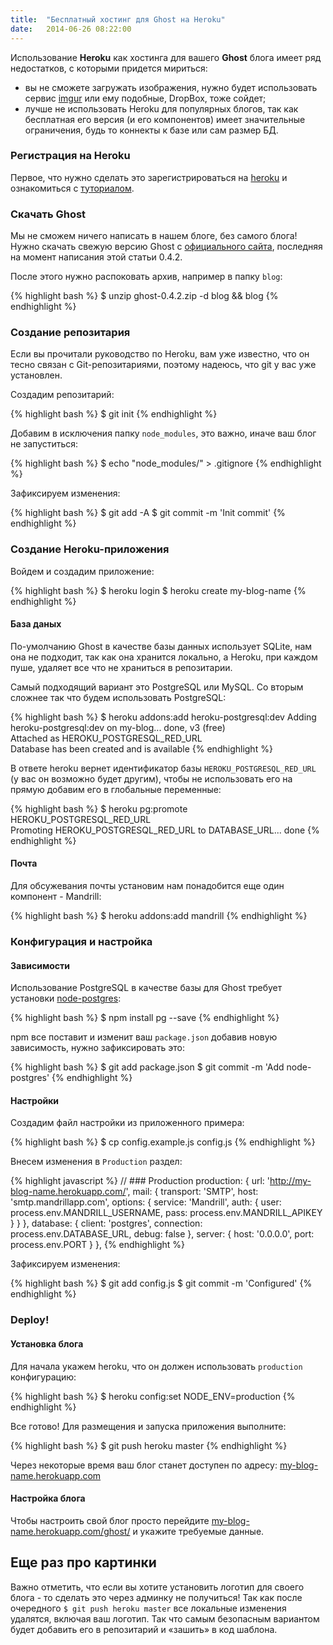 ```yaml
---
title:  "Бесплатный хостинг для Ghost на Heroku"
date:   2014-06-26 08:22:00
---
```


Использование **Heroku** как хостинга для вашего **Ghost** блога имеет ряд недостатков, с которыми придется мириться:

- вы не сможете загружать изображения, нужно будет использовать сервис [imgur](http://imgur.com/) или ему подобные, DropBox, тоже сойдет;
- лучше не использовать Heroku для популярных блогов, так как бесплатная его версия (и его компонентов) имеет значительные ограничения, будь то коннекты к базе или сам размер БД.

### Регистрация на Heroku

Первое, что нужно сделать это зарегистрироваться на [heroku](https://heroku.com/) и ознакомиться с [туториалом](https://devcenter.heroku.com/articles/quickstart).


### Скачать Ghost

Мы не сможем ничего написать в нашем блоге, без самого блога! Нужно скачать свежую версию Ghost с [официального сайта](https://ghost.org/download/), последняя на момент написания этой статьи 0.4.2.

После этого нужно распоковать архив, например в папку `blog`:

{% highlight bash %}
$ unzip ghost-0.4.2.zip -d blog && blog
{% endhighlight %}

### Создание репозитария

Если вы прочитали руководство по Heroku, вам уже известно, что он тесно связан с Git-репозитариями, поэтому надеюсь, что git у вас уже установлен.

Создадим репозитарий:

{% highlight bash %}
$ git init
{% endhighlight %}

Добавим в исключения папку `node_modules`, это важно, иначе ваш блог не запуститься:

{% highlight bash %}
$ echo "node_modules/" > .gitignore
{% endhighlight %}

Зафиксируем изменения:

{% highlight bash %}
$ git add -A
$ git commit -m 'Init commit'
{% endhighlight %}


### Создание Heroku-приложения

Войдем и создадим приложение:

{% highlight bash %}
$ heroku login
$ heroku create my-blog-name
{% endhighlight %}

#### База даных

По-умолчанию Ghost в качестве базы данных использует SQLite, нам она не подходит, так как она хранится локально, а Heroku, при каждом пуше, удаляет все что не храниться в репозитарии.

Самый подходящий вариант это PostgreSQL или MySQL. Со вторым сложнее так что будем использовать PostgreSQL:

{% highlight bash %}
$ heroku addons:add heroku-postgresql:dev
Adding heroku-postgresql:dev on my-blog... done, v3 (free)  
Attached as HEROKU_POSTGRESQL_RED_URL  
Database has been created and is available
{% endhighlight %}

В ответе heroku вернет идентификатор базы `HEROKU_POSTGRESQL_RED_URL` (у вас он возможно будет другим), чтобы не использовать его на прямую добавим его в глобальные переменные:

{% highlight bash %}
$ heroku pg:promote HEROKU_POSTGRESQL_RED_URL  
Promoting HEROKU_POSTGRESQL_RED_URL to DATABASE_URL... done
{% endhighlight %}

#### Почта

Для обсужевания почты установим нам понадобится еще один компонент - Mandrill:

{% highlight bash %}
$ heroku addons:add mandrill
{% endhighlight %}


### Конфигурация и настройка

#### Зависимости

Использование PostgreSQL в качестве базы для Ghost требует установки [node-postgres](https://github.com/brianc/node-postgres):

{% highlight bash %}
$ npm install pg --save
{% endhighlight %}

npm все поставит и изменит ваш `package.json` добавив новую зависимость, нужно зафиксировать это:

{% highlight bash %}
$ git add package.json
$ git commit -m 'Add node-postgres'
{% endhighlight %}

#### Настройки

Создадим файл настройки из приложенного примера:

{% highlight bash %}
$ cp config.example.js config.js
{% endhighlight %}

Внесем изменения в `Production` раздел:

{% highlight javascript %}
// ### Production
production: {
    url: 'http://my-blog-name.herokuapp.com/',
        mail: {
          transport: 'SMTP',
          host: 'smtp.mandrillapp.com',
          options: {
            service: 'Mandrill',
            auth: {
              user: process.env.MANDRILL_USERNAME,
              pass: process.env.MANDRILL_APIKEY
            }
          }
        },
        database: {
          client: 'postgres',
          connection: process.env.DATABASE_URL,
          debug: false
        },
        server: {
          host: '0.0.0.0',
          port: process.env.PORT
        }
    },
{% endhighlight %}

Зафиксируем изменения:

{% highlight bash %}
$ git add config.js
$ git commit -m 'Configured'
{% endhighlight %}


### Deploy!

#### Установка блога

Для начала укажем heroku, что он должен использовать `production` конфигурацию:

{% highlight bash %}
$ heroku config:set NODE_ENV=production
{% endhighlight %}

Все готово! Для размещения и запуска приложения выполните:

{% highlight bash %}
$ git push heroku master
{% endhighlight %}

Через некоторые время ваш блог станет доступен по адресу: [my-blog-name.herokuapp.com](http://my-blog-name.herokuapp.com)


#### Настройка блога

Чтобы настроить свой блог просто перейдите [my-blog-name.herokuapp.com/ghost/](http://my-blog-name.herokuapp.com/ghost/) и укажите требуемые данные.


## Еще раз про картинки

Важно отметить, что если вы хотите установить логотип для своего блога - то сделать это через админку не получиться! Так как после очередного `$ git push heroku master` все локальные изменения удалятся, включая ваш логотип. Так что самым безопасным вариантом будет добавить его в репозитарий и «зашить» в код шаблона.
